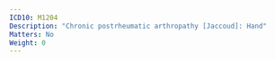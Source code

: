 ```yaml
---
ICD10: M1204
Description: "Chronic postrheumatic arthropathy [Jaccoud]: Hand"
Matters: No
Weight: 0
---
```


